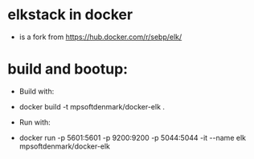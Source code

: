 # elkstack in docker
- is a fork from https://hub.docker.com/r/sebp/elk/

# build and bootup:
- Build with:
- docker build -t mpsoftdenmark/docker-elk .

- Run with:
- docker run -p 5601:5601 -p 9200:9200 -p 5044:5044 -it --name elk mpsoftdenmark/docker-elk

